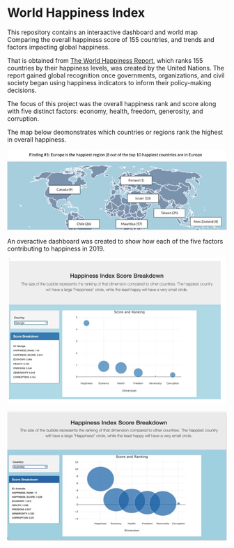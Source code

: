 # World Happiness Index 

This repository contains an interaactive dashboard and world map Comparing the overall happiness score of 155 countries, and trends and factors impacting global happiness. 

That is obtained from [The World Happiness Report](https://www.kaggle.com/unsdsn/world-happiness/notebooks), which ranks 155 countries by their happiness levels, was created by the United Nations. The report gained global recognition once governments, organizations, and civil society began using happiness indicators to inform their policy-making decisions.

The focus of this project was the overall happiness rank and score along with five distinct factors: economy, health, freedom, generosity, and corruption. 

The map below deomonstrates which countries or regions rank the highest in overall happiness. 

![visual-1](https://github.com/jmguzman1/world-happiness-index/blob/main/visual-1.jpeg)

An overactive dashboard was created to show how each of the five factors contributing to happiness in 2019. 

![visual-2](https://github.com/jmguzman1/world-happiness-index/blob/main/visual2.png)

![visual-3](https://github.com/jmguzman1/world-happiness-index/blob/main/visual3.tiff)

